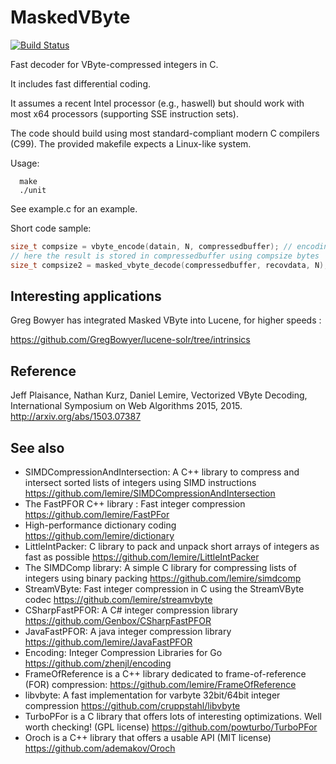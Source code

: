 MaskedVByte
===========
[![Build Status](https://travis-ci.org/lemire/MaskedVByte.png)](https://travis-ci.org/lemire/MaskedVByte)

Fast decoder for VByte-compressed integers in C.

It includes fast differential coding.

It assumes a recent Intel processor (e.g., haswell) but should work
with most x64 processors (supporting SSE instruction sets).

The code should build using most standard-compliant modern C compilers (C99). The provided makefile
expects a Linux-like system.


Usage:

      make
      ./unit 

See example.c for an example.

Short code sample:

```C
size_t compsize = vbyte_encode(datain, N, compressedbuffer); // encoding
// here the result is stored in compressedbuffer using compsize bytes
size_t compsize2 = masked_vbyte_decode(compressedbuffer, recovdata, N); // decoding (fast)
```

Interesting applications 
-----------------------

Greg Bowyer has integrated Masked VByte into Lucene, for higher speeds :

https://github.com/GregBowyer/lucene-solr/tree/intrinsics


Reference
-------------

Jeff Plaisance, Nathan Kurz, Daniel Lemire, Vectorized VByte Decoding, 
International Symposium on Web Algorithms 2015, 2015.
http://arxiv.org/abs/1503.07387


See also
------------

* SIMDCompressionAndIntersection: A C++ library to compress and intersect sorted lists of integers using SIMD instructions https://github.com/lemire/SIMDCompressionAndIntersection
* The FastPFOR C++ library : Fast integer compression https://github.com/lemire/FastPFor
* High-performance dictionary coding https://github.com/lemire/dictionary
* LittleIntPacker: C library to pack and unpack short arrays of integers as fast as possible https://github.com/lemire/LittleIntPacker
* The SIMDComp library: A simple C library for compressing lists of integers using binary packing https://github.com/lemire/simdcomp
* StreamVByte: Fast integer compression in C using the StreamVByte codec https://github.com/lemire/streamvbyte
* CSharpFastPFOR: A C#  integer compression library  https://github.com/Genbox/CSharpFastPFOR
* JavaFastPFOR: A java integer compression library https://github.com/lemire/JavaFastPFOR
* Encoding: Integer Compression Libraries for Go https://github.com/zhenjl/encoding
* FrameOfReference is a C++ library dedicated to frame-of-reference (FOR) compression: https://github.com/lemire/FrameOfReference
* libvbyte: A fast implementation for varbyte 32bit/64bit integer compression https://github.com/cruppstahl/libvbyte
* TurboPFor is a C library that offers lots of interesting optimizations. Well worth checking! (GPL license) https://github.com/powturbo/TurboPFor
* Oroch is a C++ library that offers a usable API (MIT license) https://github.com/ademakov/Oroch



